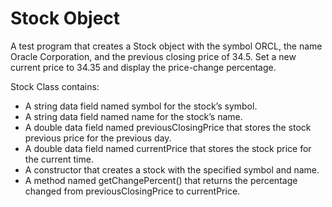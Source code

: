 # Stock Object
A test program that creates a Stock object with the symbol ORCL, the name Oracle Corporation, and the previous closing price of 34.5. Set a new current price to 34.35 and display the price-change percentage.

 Stock Class contains:
 
* A string data field named symbol for the stock’s symbol.
* A string data field named name for the stock’s name.
* A double data field named previousClosingPrice that stores the stock previous price for
the previous day.
* A double data field named currentPrice that stores the stock price for the current time.
* A constructor that creates a stock with the specified symbol and name.
* A method named getChangePercent() that returns the percentage changed from
previousClosingPrice to currentPrice.
